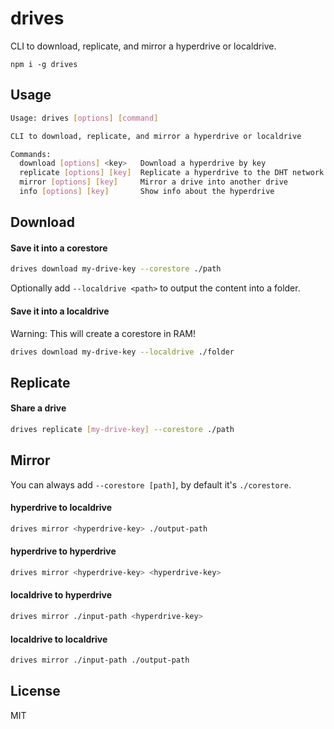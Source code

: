 # drives

CLI to download, replicate, and mirror a hyperdrive or localdrive.

```
npm i -g drives
```

## Usage
```bash
Usage: drives [options] [command]

CLI to download, replicate, and mirror a hyperdrive or localdrive

Commands:
  download [options] <key>   Download a hyperdrive by key
  replicate [options] [key]  Replicate a hyperdrive to the DHT network
  mirror [options] [key]     Mirror a drive into another drive
  info [options] [key]       Show info about the hyperdrive
```

## Download

#### Save it into a corestore
```bash
drives download my-drive-key --corestore ./path
```

Optionally add `--localdrive <path>` to output the content into a folder.

#### Save it into a localdrive
Warning: This will create a corestore in RAM!

```bash
drives download my-drive-key --localdrive ./folder
```

## Replicate

#### Share a drive
```bash
drives replicate [my-drive-key] --corestore ./path
```

## Mirror
You can always add `--corestore [path]`, by default it's `./corestore`.

#### hyperdrive to localdrive
```bash
drives mirror <hyperdrive-key> ./output-path
```

#### hyperdrive to hyperdrive
```bash
drives mirror <hyperdrive-key> <hyperdrive-key>
```

#### localdrive to hyperdrive
```bash
drives mirror ./input-path <hyperdrive-key>
```

#### localdrive to localdrive
```bash
drives mirror ./input-path ./output-path
```

## License
MIT
